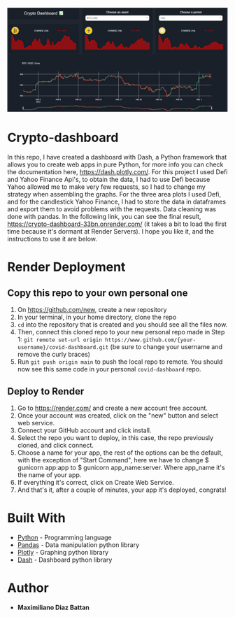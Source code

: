 ![crypto_dash.jpg](https://github.com/maxidiazbattan/crypto-dashboard/blob/main/assets/crypto%20dash.jpg?raw=true)


# Crypto-dashboard

In this repo, I have created a dashboard with Dash, a Python framework that allows you to create web apps in pure Python, for more info you can check the documentation here, https://dash.plotly.com/. For this project I used Defi and Yahoo Finance Api's, to obtain the data, I had to use Defi because Yahoo allowed me to make very few requests, so I had to change my strategy when assembling the graphs. For the three area plots I used Defi, and for the candlestick Yahoo Finance, I had to store the data in dataframes and export them to avoid problems with the requests. Data cleaning was done with pandas. In the following link, you can see the final result, https://crypto-dashboard-33bn.onrender.com/ (it takes a bit to load the first time because it's dormant at Render Servers). I hope you like it, and the instructions to use it are below.


# Render Deployment

## Copy this repo to your own personal one
1. On https://github.com/new, create a new repository  
2. In your terminal, in your home directory, clone the repo
3. `cd` into the repository that is created and you should see all the files now.
4. Then, connect this cloned repo to your new personal repo made in Step 1: `git remote set-url origin https://www.github.com/{your-username}/covid-dashboard.git` (be sure to change your username and remove the curly braces)
5. Run `git push origin main` to push the local repo to remote. You should now see this same code in your personal `covid-dashboard` repo.

## Deploy to Render
1. Go to https://render.com/ and create a new account free account. 
2. Once your account was created, click on the "new" button and select web service.
3. Connect your GitHub account and click install.
4. Select the repo you want to deploy, in this case, the repo previously cloned, and click connect.
5. Choose a name for your app, the rest of the options can be the default, with the exception of "Start Command", here we have to change $ gunicorn app:app to $ gunicorn app_name:server. Where app_name it's the name of your app. 
6. If everything it's correct, click on Create Web Service.
7. And that's it, after a couple of minutes, your app it's deployed, congrats!


# Built With

* [Python](https://docs.python.org/3/) - Programming language
* [Pandas](https://pandas.pydata.org/docs/) - Data manipulation python library
* [Plotly](https://plotly.com/python/) - Graphing python library
* [Dash](https://dash.plotly.com/) - Dashboard python library


# Author

* **Maximiliano Diaz Battan** 

